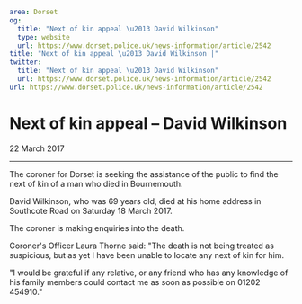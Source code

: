 ```yaml
area: Dorset
og:
  title: "Next of kin appeal \u2013 David Wilkinson"
  type: website
  url: https://www.dorset.police.uk/news-information/article/2542
title: "Next of kin appeal \u2013 David Wilkinson |"
twitter:
  title: "Next of kin appeal \u2013 David Wilkinson"
  url: https://www.dorset.police.uk/news-information/article/2542
url: https://www.dorset.police.uk/news-information/article/2542
```

# Next of kin appeal – David Wilkinson

22 March 2017

* * *

The coroner for Dorset is seeking the assistance of the public to find the next of kin of a man who died in Bournemouth.

David Wilkinson, who was 69 years old, died at his home address in Southcote Road on Saturday 18 March 2017.

The coroner is making enquiries into the death.

Coroner's Officer Laura Thorne said: "The death is not being treated as suspicious, but as yet I have been unable to locate any next of kin for him.

"I would be grateful if any relative, or any friend who has any knowledge of his family members could contact me as soon as possible on 01202 454910."
